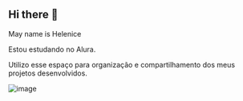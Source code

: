 ## Hi there 👋
May name is Helenice

Estou estudando no Alura.

Utilizo esse espaço para organização e compartilhamento dos meus projetos desenvolvidos.

![image](https://github.com/user-attachments/assets/2d76317b-b989-4e57-908d-3af4d276645f)

